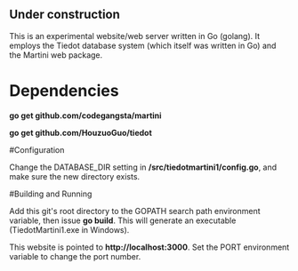 <h2>Under construction</h2>
This is an experimental website/web server written in Go (golang). It employs the Tiedot database system (which itself was written in Go) and the Martini web package.

# Dependencies

<b>go get github.com/codegangsta/martini</b>

<b>go get github.com/HouzuoGuo/tiedot</b>

#Configuration

Change the DATABASE_DIR setting in <b>/src/tiedotmartini1/config.go</b>, and make sure the new directory exists.

#Building and Running

Add this git's root directory to the GOPATH search path environment variable, then issue <b>go build</b>. This will generate an executable (TiedotMartini1.exe in Windows).

This website is pointed to <b>http://localhost:3000</b>. Set the PORT environment variable to change the port number.    